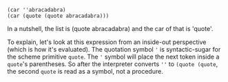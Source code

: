 ```
(car ''abracadabra)
(car (quote (quote abracadabra)))
```

In a nutshell, the list is (quote abracadabra) and the car of that is 'quote'.

To explain, let's look at this expression from an inside-out perspective (which
is how it's evaluated). The quotation symbol `'` is syntactic-sugar for the scheme
primitive `quote`. The `'` symbol will place the next token inside a `quote`'s
parentheses.
So after the interpreter converts `''` to `(quote (quote`, the second `quote` is read
as a symbol, not a procedure.         
